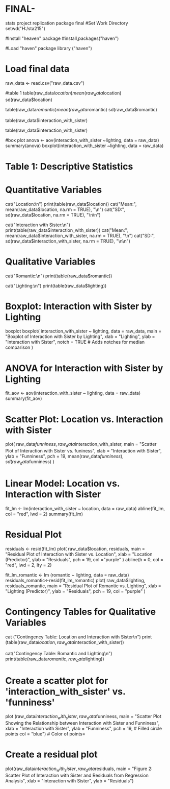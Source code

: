 # FINAL-
stats project replication package final
#Set Work Directory 
setwd("H:/sta215")

#Install "heaven" package
#install,packages("haven")

#Load "haven" package
library ("haven")

# Load final data
raw_data <- read.csv("raw_data.csv")


#table 1
table(raw_data$location)
mean(raw_data$location)
sd(raw_data$location)

table(raw_data$romantic)
mean(raw_data$romantic)
sd(raw_data$romantic)

table(raw_data$interaction_with_sister)

table(raw_data$interaction_with_sister)



#box plot 
anova <- aov(interaction_with_sister ~lighting, data = raw_data)
summary(anova)
boxplot(interaction_with_sister ~lighting, data = raw_data)


# Table 1: Descriptive Statistics
# Quantitative Variables
cat("Location:\n")
print(table(raw_data$location))
cat("Mean:", mean(raw_data$location, na.rm = TRUE), "\n")
cat("SD:", sd(raw_data$location, na.rm = TRUE), "\n\n")

cat("Interaction with Sister:\n")
print(table(raw_data$interaction_with_sister))
cat("Mean:", mean(raw_data$interaction_with_sister, na.rm = TRUE), "\n")
cat("SD:", sd(raw_data$interaction_with_sister, na.rm = TRUE), "\n\n")

# Qualitative Variables
cat("Romantic:\n")
print(table(raw_data$romantic))

cat("Lighting:\n")
print(table(raw_data$lighting))

# Boxplot: Interaction with Sister by Lighting
boxplot
boxplot(
  interaction_with_sister ~ lighting,
  data = raw_data,
  main = "Boxplot of Interaction with Sister by Lighting",
  xlab = "Lighting",
  ylab = "Interaction with Sister",
  notch = TRUE                      # Adds notches for median comparison
)

# ANOVA for Interaction with Sister by Lighting
fit_aov <- aov(interaction_with_sister ~ lighting, data = raw_data)
summary(fit_aov)

# Scatter Plot: Location vs. Interaction with Sister
plot(
  raw_data$funniness, raw_data$interaction_with_sister,
  main = "Scatter Plot of Interaction with Sister vs. funiness",
  xlab = "Interaction with Sister",
  ylab =  "Funniness",
  pch = 19,
  mean(raw_data$funniness),
  sd(raw_data$funniness)
)

# Linear Model: Location vs. Interaction with Sister
fit_lm <- lm(interaction_with_sister ~ location, data = raw_data)
abline(fit_lm, col = "red", lwd = 2)
summary(fit_lm)

# Residual Plot
residuals <- resid(fit_lm)
plot(
  raw_data$location, residuals,
  main = "Residual Plot of Interaction with Sister vs. Location",
  xlab = "Location (Predictor)",
  ylab = "Residuals",
  pch = 19,
  col ="purple"
)
abline(h = 0, col = "red", lwd = 2, lty = 2)

fit_lm_romantic <- lm (romantic ~ lighting, data = raw_data) 
residuals_romantic<-resid(fit_lm_romantic)
plot( 
  raw_data$lighting, residuals_romantic,
  main = "Residual Plot of Romantic vs. Lighting",
  xlab = "Lighting (Predictor)",
  ylab = "Residuals",
  pch = 19,
  col = "purple" )
 
# Contingency Tables for Qualitative Variables
cat ("Contingency Table: Location and Interaction with Sister\n")
print (table(raw_data$location, raw_data$interaction_with_sister))

cat("Contingency Table: Romantic and Lighting\n")
print(table(raw_data$romantic, raw_data$lighting))


# Create a scatter plot for 'interaction_with_sister' vs. 'funniness'
plot (raw_data$interaction_with_sister, raw_data$funniness,
     main = "Scatter Plot Showing the Relationship between Interaction with Sister and Funniness",
     xlab = "Interaction with Sister",
     ylab = "Funniness",
     pch = 19,           # Filled circle points
     col = "blue")       # Color of points=


# Create a residual plot 
plot(raw_data$interaction_with_sister, raw_data$residuals,
     main = "Figure 2: Scatter Plot of Interaction with Sister and Residuals from Regression Analysis",
     xlab = "Interaction with Sister",
     ylab = "Residuals")
